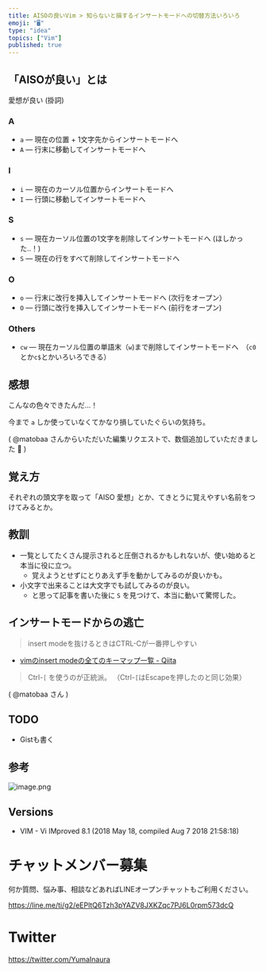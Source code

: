 ```yaml
---
title: AISOの良いVim > 知らないと損するインサートモードへの切替方法いろいろ
emoji: "🖥"
type: "idea"
topics: ["Vim"]
published: true
---
```


## 「AISOが良い」とは

愛想が良い (掛詞)

### A

- `a` — 現在の位置 + 1文字先からインサートモードへ
- `A` — 行末に移動してインサートモードへ

### I

- `i` — 現在のカーソル位置からインサートモードへ
- `I` — 行頭に移動してインサートモードへ

### S

- `s` — 現在カーソル位置の1文字を削除してインサートモードへ (ほしかった‥！)
- `S` — 現在の行をすべて削除してインサートモードへ

### O

- `o` — 行末に改行を挿入してインサートモードへ (次行をオープン）
- `O` — 行頭に改行を挿入してインサートモードへ (前行をオープン)

### Others

- `cw` — 現在カーソル位置の単語末（`w`)まで削除してインサートモードへ　（`c0`とか`c$`とかいろいろできる）

## 感想

こんなの色々できたんだ…！

今まで `a` しか使っていなくてかなり損していたぐらいの気持ち。

( @matobaa さんからいただいた編集リクエストで、数個追加していただきました :tada:  )

## 覚え方

それぞれの頭文字を取って「AISO 愛想」とか、てきとうに覚えやすい名前をつけてみるとか。


## 教訓

- 一覧としてたくさん提示されると圧倒されるかもしれないが、使い始めると本当に役に立つ。
  - 覚えようとせずにとりあえず手を動かしてみるのが良いかも。
- 小文字で出来ることは大文字でも試してみるのが良い。
  - と思って記事を書いた後に `S` を見つけて、本当に動いて驚愕した。

## インサートモードからの逃亡

>insert modeを抜けるときはCTRL-Cが一番押しやすい

- [vimのinsert modeの全てのキーマップ一覧 - Qiita](https://qiita.com/34ro/items/6163f595785ae99a632a)

>Ctrl-`[` を使うのが正統派。 （Ctrl-`[`はEscapeを押したのと同じ効果）

( @matobaa さん )

## TODO

- Gistも書く

## 参考

![image.png](https://qiita-image-store.s3.amazonaws.com/0/89618/3e59626a-f05d-86f5-7352-fb3ab78551fe.png)

## Versions

- VIM - Vi IMproved 8.1 (2018 May 18, compiled Aug  7 2018 21:58:18)








<!-- Update From Qiita API -->

# チャットメンバー募集


何か質問、悩み事、相談などあればLINEオープンチャットもご利用ください。

https://line.me/ti/g2/eEPltQ6Tzh3pYAZV8JXKZqc7PJ6L0rpm573dcQ





# Twitter


https://twitter.com/YumaInaura


<!-- Update From Qiita API -->


